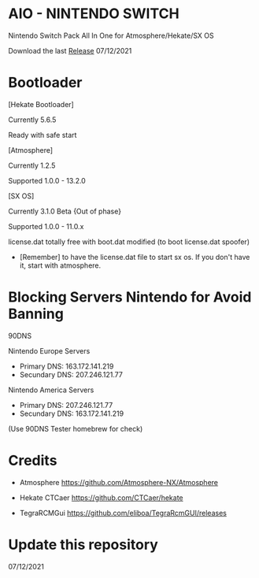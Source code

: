 # AIO - NINTENDO SWITCH
Nintendo Switch Pack All In One for Atmosphere/Hekate/SX OS

Download the last [Release](https://github.com/ItsManueh/AIO-NS/releases/download/13.2.0-1.2.5/13.2.0.-.1.2.5.zip) 07/12/2021

# Bootloader

[Hekate Bootloader]

Currently 5.6.5

Ready with safe start

[Atmosphere]

Currently 1.2.5

Supported 1.0.0 - 13.2.0

[SX OS]

Currently 3.1.0 Beta {Out of phase}

Supported 1.0.0 - 11.0.x

license.dat totally free with boot.dat modified (to boot license.dat spoofer)

- [Remember] to have the license.dat file to start sx os. 
  If you don't have it, start with atmosphere.

# Blocking Servers Nintendo for Avoid Banning

90DNS

Nintendo Europe Servers
  - Primary DNS: 163.172.141.219
  - Secundary DNS: 207.246.121.77

Nintendo America Servers
  - Primary DNS: 207.246.121.77
  - Secundary DNS: 163.172.141.219

(Use 90DNS Tester homebrew for check)

# Credits

- Atmosphere
  https://github.com/Atmosphere-NX/Atmosphere

- Hekate CTCaer
  https://github.com/CTCaer/hekate

- TegraRCMGui
  https://github.com/eliboa/TegraRcmGUI/releases

# Update this repository

07/12/2021
